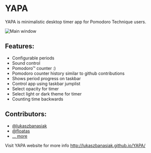 YAPA
====

YAPA is minimalistic desktop timer app for Pomodoro Technique users. 

![Main window](http://banasiak.me/wp-content/uploads/2013/06/yapa_main_info.png)

Features:
---------

* Configurable periods
* Sound control
* Pomodoro™ counter :)
* Pomodoro counter history similar to github contributions
* Shows period progress on taskbar
* Control app using taskbar jumplist
* Select opacity for timer
* Select light or dark theme for timer
* Counting time backwards

Contributors:
-------------

* [@lukaszbanasiak](https://github.com/lukaszbanasiak)
* [@floatas](https://github.com/floatas)
* [... more](https://github.com/lukaszbanasiak/YAPA/graphs/contributors)


Visit YAPA website for more info http://lukaszbanasiak.github.io/YAPA/

